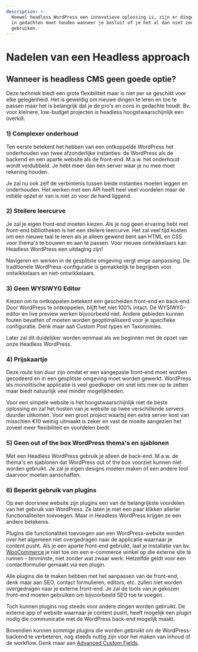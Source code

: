 ```yaml
---
description: >-
  Hoewel headless WordPress een innovatieve oplossing is, zijn er dingen die je
  in gedachten moet houden wanneer je besluit of je het al dan niet zou
  gebruiken.
---
```


# Nadelen van een Headless approach

## Wanneer is headless CMS geen goede optie?

Deze techniek biedt een grote flexibiliteit maar is niet per se geschikt voor elke gelegenheid. Het is geweldig om nieuwe dingen te leren en toe te passen maar het is belangrijk dat je de pro's en cons in gedachte houdt. Bv. voor kleinere, low-budget projecten is headless hoogstwaarschijnlijk een overkill.

### 1) Complexer onderhoud

Ten eerste betekent het hebben van een ontkoppelde WordPress het onderhouden van twee afzonderlijke instanties: de WordPress als de backend en een aparte website als de front-end. M.a.w. het onderhoud wordt verdubbeld. Je hebt meer dan één server waar je nu mee moet rekening houden. 

Je zal nu ook zelf de verbintenis tussen beide instanties moeten leggen en onderhouden. Het werken met een API heeft heel veel voordelen maar de initiële opzet er van is niet zo voor de hand liggend.

### 2) Steilere leercurve

Je zal je eigen front-end moeten kiezen. Als je nog geen ervaring hebt met front-end bibliotheken is het een steilere leercurve. Het zal veel tijd kosten om een ​​nieuwe taal te leren als je alleen gewend bent aan HTML en CSS voor thema's te bouwen en aan te passen. Voor nieuwe ontwikkelaars kan Headless WordPress een uitdaging zijn!

Navigeren en werken in de gesplitste omgeving vergt enige aanpassing. De traditionele WordPress-configuratie is gemakkelijk te begrijpen voor ontwikkelaars en niet-ontwikkelaars.

### 3) Geen WYSIWYG Editor

Kiezen om te ontkoppelen betekent een gescheiden front-end en back-end. Door WordPress te ontkoppelen, blijft het niet 100% intact. De WYSIWYG-editor en live preview werken bijvoorbeeld niet. Andere gebieden kunnen fouten bevatten of moeten worden geoptimaliseerd voor je specifieke configuratie. Denk maar aan Custom Post types en Taxonomies.

Later zal dit duidelijker worden eenmaal als we beginnen met de opzet van onze Headless WordPress. 

### 4) Prijskaartje

Deze route kan duur zijn omdat er een aangepaste front-end moet worden gecodeerd en in een gesplitste omgeving moet worden gewerkt. WordPress als monolitische applicatie is veel goedkoper om snel iets mee op te zetten maar biedt natuurlijk veel minder mogelijkheden.

Voor een simpele website is het hoogstwaarschijnlijk niet de beste oplossing en zal het hosten van je website op twee verschillende servers duurder uitkomen. Voor een groot project waarbij een extra server kost van misschien €10 weinig uitmaakt is zeker en vast de moeite aangezien het zoveel meer flexibiliteit en voordelen biedt.

### 5) Geen out of the box WordPress thema's en sjablonen

Met een Headless WordPress gebruik je alleen de back-end. M.a.w. de thema's en sjablonen dat WordPress out of the box voorziet kunnen niet worden gebruikt. Je zal je eigen designs moeten maken of een andere tool daarvoor moeten aanschaffen.

### 6) Beperkt gebruik van plugins

Op een doorsnee website zijn plugins een van de belangrijkste voordelen van het gebruik van WordPress. Ze laten je met een paar klikken allerlei functionaliteiten toevoegen. Maar in Headless WordPress krijgen ze een andere betekenis.

Plugins die functionaliteit toevoegen aan een WordPress-website worden over het algemeen niet overgedragen naar de applicatie waarnaar je content pusht. Als je een aparte front-end gebruikt, laat je installatie van bv. [WooCommerce](https://woocommerce.com/?gclid=EAIaIQobChMI8-OQ1dXK6wIVBbp3Ch1ewgwAEAAYASAAEgLU4vD_BwE) je niet toe om een e-commerce ​​winkel op die externe site te runnen - tenminste, niet zonder wat zwaar werk. Hetzelfde geldt voor een contactformulier gemaakt via een plugin.

Alle plugins die te maken hebben met het aanpassen van de front-end, denk maar aan SEO, contact formulieren, editors, etc. zullen niet worden overgedragen naar je externe front-end. Je zal de tools van je gekozen front-end moeten gebruiken om bijvoorbeeld SEO toe te voegen.

Toch kunnen plugins nog steeds voor andere dingen worden gebruikt. De externe app of website waarnaar je content pusht, heeft mogelijk een plugin nodig die communicatie met de WordPress back-end mogelijk maakt. 

Bovendien kunnen sommige plugins die worden gebruikt om de WordPress-backend te verbeteren, nog steeds nuttig zijn voor het maken van inhoud of de workflow. Denk maar aan [Advanced Custom Fields](https://www.advancedcustomfields.com).
